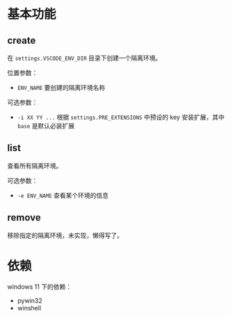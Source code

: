 # 基本功能

## create

在 `settings.VSCODE_ENV_DIR` 目录下创建一个隔离环境。

位置参数：
- `ENV_NAME` 要创建的隔离环境名称

可选参数：
- `-i XX YY ...` 根据 `settings.PRE_EXTENSIONS` 中预设的 key 安装扩展，其中 `base` 是默认必装扩展

## list

查看所有隔离环境。

可选参数：
- `-e ENV_NAME` 查看某个环境的信息

## remove

移除指定的隔离环境，未实现，懒得写了。

# 依赖

windows 11 下的依赖：
- pywin32
- winshell